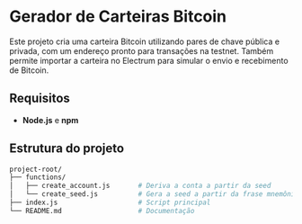 # Gerador de Carteiras Bitcoin

Este projeto cria uma carteira Bitcoin utilizando pares de chave pública e privada, com um endereço pronto para transações na testnet. Também permite importar a carteira no Electrum para simular o envio e recebimento de Bitcoin.

## Requisitos

- **Node.js** e **npm**

## Estrutura do projeto

```bash
project-root/
├── functions/
│   ├── create_account.js       # Deriva a conta a partir da seed
│   └── create_seed.js          # Gera a seed a partir da frase mnemônica
├── index.js                    # Script principal
└── README.md                   # Documentação
```
